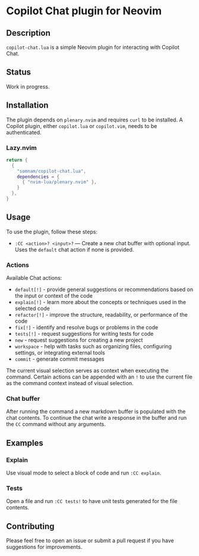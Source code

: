 # Copilot Chat plugin for Neovim

## Description

`copilot-chat.lua` is a simple Neovim plugin for interacting with Copilot Chat.

## Status

Work in progress.

## Installation

The plugin depends on `plenary.nvim` and requires `curl` to be installed.
A Copilot plugin, either `copilot.lua` or `copilot.vim`, needs to be authenticated.

### Lazy.nvim

```lua
return {
  {
    "somnam/copilot-chat.lua",
    dependencies = {
      { "nvim-lua/plenary.nvim" },
    }
  },
}
```

## Usage

To use the plugin, follow these steps:

- `:CC <action>? <input>?` — Create a new chat buffer with optional input. Uses the `default` chat action if none is provided.

### Actions

Available Chat actions:
- `default[!]` - provide general suggestions or recommendations based on the input or context of the code
- `explain[!]` - learn more about the concepts or techniques used in the selected code
- `refactor[!]` - improve the structure, readability, or performance of the code
- `fix[!]` - identify and resolve bugs or problems in the code
- `tests[!]` - request suggestions for writing tests for code
- `new` - request suggestions for creating a new project
- `workspace` - help with tasks such as organizing files, configuring settings, or integrating external tools
- `commit` - generate commit messages

The current visual selection serves as context when executing the command.
Certain actions can be appended with an `!` to use the current file as the command context instead of visual selection.

### Chat buffer

After running the command a new markdown buffer is populated with the chat contents.
To continue the chat write a response in the buffer and run the `CC` command without any arguments.

## Examples

### Explain

Use visual mode to select a block of code and run `:CC explain`.

### Tests

Open a file and run `:CC tests!` to have unit tests generated for the file contents.

## Contributing

Please feel free to open an issue or submit a pull request if you have suggestions for improvements.
